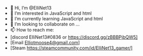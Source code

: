 - 👋 Hi, I’m @ElliNet13
- 👀 I’m interested in JavaScript and html
- 🌱 I’m currently learning JavaScript and html
- 💞️ I’m looking to collaborate on ...
- 📫 How to reach me:
- [discord ElliNet13#0836 or https://discord.gg/zBBBPjbQW5]
- [Email Elliotmoose4@gmail.com]
- [Steam https://steamcommunity.com/id/ElliNet13_gamer/]
